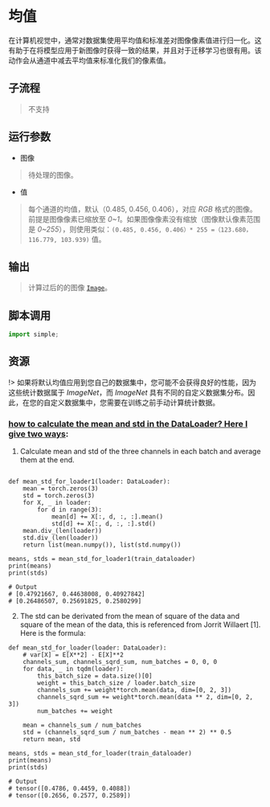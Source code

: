 # 均值

在计算机视觉中，通常对数据集使用平均值和标准差对图像像素值进行归一化。这有助于在将模型应用于新图像时获得一致的结果，并且对于迁移学习也很有用。该动作会从通道中减去平均值来标准化我们的像素值。


## 子流程
> 不支持


## 运行参数

* 图像
> 待处理的图像。
* 值
> 每个通道的均值，默认（0.485, 0.456, 0.406），对应 *RGB* 格式的图像。前提是图像像素已缩放至 *0~1*。如果图像像素没有缩放（图像默认像素范围是 *0~255*），则使用类似：`(0.485, 0.456, 0.406）* 255 =（123.680，116.779, 103.939)` 值。

## 输出

> 计算过后的的图像 [`Image`](./types/Image.md)。


## 脚本调用

```python
import simple;

```

## 资源

!> 如果将默认均值应用到您自己的数据集中，您可能不会获得良好的性能，因为这些统计数据属于 *ImageNet*，而 *ImageNet* 具有不同的自定义数据集分布。因此，在您的自定义数据集中，您需要在训练之前手动计算统计数据。


### [how to calculate the mean and std in the DataLoader? Here I give two ways](https://xydida.com/2022/9/11/ComputerVision/Normalize-images-with-transform-in-pytorch-dataloader/):

1. Calculate mean and std of the three channels in each batch and average them at the end.

```

def mean_std_for_loader1(loader: DataLoader):
    mean = torch.zeros(3)
    std = torch.zeros(3)
    for X, _ in loader:
        for d in range(3):
            mean[d] += X[:, d, :, :].mean()
            std[d] += X[:, d, :, :].std()
    mean.div_(len(loader))
    std.div_(len(loader))
    return list(mean.numpy()), list(std.numpy())

means, stds = mean_std_for_loader1(train_dataloader)
print(means)
print(stds)

# Output
# [0.47921667, 0.44638008, 0.40927842]
# [0.26486507, 0.25691825, 0.2580299]
```

2. The std can be derivated from the mean of square of the data and square of the mean of the data, this is referenced from Jorrit Willaert [1]. Here is the formula:

```
def mean_std_for_loader(loader: DataLoader):
    # var[X] = E[X**2] - E[X]**2
    channels_sum, channels_sqrd_sum, num_batches = 0, 0, 0
    for data, _ in tqdm(loader):
        this_batch_size = data.size()[0]
        weight = this_batch_size / loader.batch_size
        channels_sum += weight*torch.mean(data, dim=[0, 2, 3])
        channels_sqrd_sum += weight*torch.mean(data ** 2, dim=[0, 2, 3])
        num_batches += weight

    mean = channels_sum / num_batches
    std = (channels_sqrd_sum / num_batches - mean ** 2) ** 0.5
    return mean, std

means, stds = mean_std_for_loader(train_dataloader)
print(means)
print(stds)

# Output
# tensor([0.4786, 0.4459, 0.4088])
# tensor([0.2656, 0.2577, 0.2589])
```
